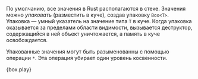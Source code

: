 По умолчанию, все значения в Rust располагаются в стеке. Значения можно *упаковать*
(разместить в куче), создав упаковку `Box<T>`. Упаковка — умный указатель на значение
типа `T` в куче. Когда упаковка оказывается за пределами области видимости, вызывается
деструктор, содержащийся в ней объект уничтожается, а память в куче освобождается.

Упакованные значения могут быть разыменованны с помощью операции `*`.
Эта операция убирает один уровень косвенности.

{box.play}
